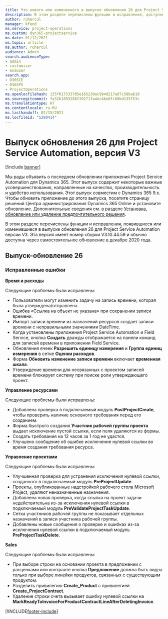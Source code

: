 ```yaml
---
title: Что нового или измененного в выпуске обновления 26 для Project Service Automation версии V3
description: В этом разделе перечислены функции и исправления, доступные в выпуске-обновлении 26 для Project Service Automation версии версии 3.
author: ruhercul
manager: kfend
ms.service: project-operations
ms.custom: dyn365-projectservice
ms.date: 01/12/2021
ms.topic: article
ms.author: ruhercul
audience: Admin
search.audienceType:
- admin
- customizer
- enduser
search.app:
- D365CE
- D365PS
- ProjectOperations
ms.openlocfilehash: 135f017533705e165230ac994d217ad7c58bab10
ms.sourcegitcommit: fa32b1893286f20271fa4ec4be8fc68bd135f53c
ms.translationtype: HT
ms.contentlocale: ru-RU
ms.lasthandoff: 02/15/2021
ms.locfileid: "5280414"
---
```

# <a name="project-service-automation-update-release-26-v3"></a>Выпуск обновления 26 для Project Service Automation, версия V3

[!include [banner](../includes/psa-now-project-operations.md)]

Мы рады объявить о последнем обновлении приложения Project Service Automation для Dynamics 365. Этот выпуск содержит некоторые важные усовершенствования, направленные на качество, производительность и удобство использования. Этот выпуск совместим с Dynamics 365 9.x. Чтобы обновить приложение до этого выпуска, посетите страницу решений Центра администрирования Dynamics 365 Online и установите обновление. Дополнительные сведения см. в разделе [Установка, обновление или удаление предпочтительного решения](https://docs.microsoft.com/power-platform/admin/install-remove-preferred-solution).

В этом разделе перечислены функции и исправления, появившиеся или изменившиеся в выпуске обновления 26 для Project Service Automation версии V3. Эта версия имеет номер сборки V3.10.44.59 и обычно доступна через самостоятельное обновление в декабре 2020 года.

## <a name="update-release-26"></a>Выпуск-обновление 26

### <a name="bug-fixes"></a>Исправленные ошибки

**Время и расходы**

Следующие проблемы были исправлены:

- Пользователи могут изменить задачу на запись времени, которая была утверждена/отправлена.
- Ошибка «Ссылка на объект не указана» при сохранении записи времени.
- Импорт записи времени из назначений ресурсов создает записи времени с неправильными значениями DateTime.
- Когда установлены приложения Project Service Automation и Field Service, кнопка **Создать** дважды отображается на панели команд для записей времени в приложении Field Service.
- Обновления ячеек **Разрешить единицу измерения** и **Группа единиц измерения** в сетке **Оценки расходов**.
- Форма **Обновить изменение записи времени** включает **временная шкала**.
- Утверждение времени для несвязанных с проектом записей времени блокирует систему при поиске роли утверждающего проект.

**Управление ресурсами**

Следующие проблемы были исправлены:

- Добавлена проверка в подключаемый модуль **PostProjectCreate**, чтобы проверить наличие основного требования перед его созданием.
- Форма быстрого создания **Участник рабочей группы проекта** выдает исключение пустой ссылки, если поля удаляются из формы.
- Создать требования на 12 часов за 1 год не удастся.
- Улучшено сообщение об ошибке исключение нулевой ссылки во время создания требования ресурса.

**Управление проектами**

Следующие проблемы были исправлены:

- Улучшенная проверка для устранения исключения нулевой ссылки, созданного в подключаемый модуль **PreProjectUpdate**.
- Проекты, опубликованные надстройкой рабочего стола Microsoft Project, удаляют неназначенные назначения.
- Добавлена новая проверка, когда ссылка на проект задачи недействительна из-за исключения нулевой ссылки в подключаемый модуль **PreValidateProjectTaskUpdate**.
- Сетка участников рабочей группы не показывает отдельных назначений в записи участника рабочей группы.
- Добавлены новые сообщения о проверке и ошибках из-за исключения нулевой ссылки в подключаемый модуль **PreProjectTaskDelete**.

**Sales**

Следующие проблемы были исправлены:

- При выборе строки на основании проекта в предложении с расценками или контракте кнопка **Предложение** должна быть видна только при выборе линейки продуктов, связанных с существующим продуктом.
- Разделить привилегию **Create_Product** с привилегией **Create_ProjectContract**.
- Удаление строки счета вызывает ошибку нулевой ссылки на **MarkReadyToInvoiceForProductContractLineAfterDeletingInvoice**.


[!INCLUDE[footer-include](../includes/footer-banner.md)]